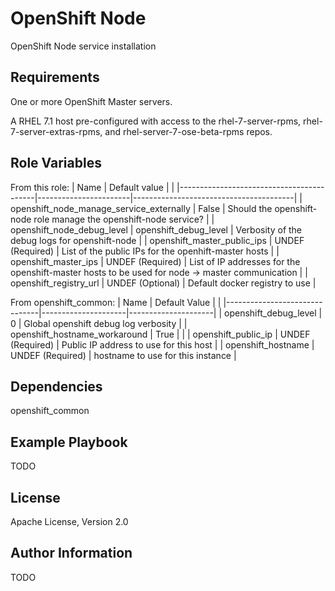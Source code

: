 OpenShift Node
==============

OpenShift Node service installation

Requirements
------------

One or more OpenShift Master servers.

A RHEL 7.1 host pre-configured with access to the rhel-7-server-rpms,
rhel-7-server-extras-rpms, and rhel-server-7-ose-beta-rpms repos.

Role Variables
--------------
From this role:
| Name                                     | Default value         |                                        |
|------------------------------------------|-----------------------|----------------------------------------|
| openshift_node_manage_service_externally | False                 | Should the openshift-node role manage the openshift-node service? |
| openshift_node_debug_level               | openshift_debug_level | Verbosity of the debug logs for openshift-node |
| openshift_master_public_ips              | UNDEF (Required)      | List of the public IPs for the openhift-master hosts |
| openshift_master_ips                     | UNDEF (Required)      | List of IP addresses for the openshift-master hosts to be used for node -> master communication |
| openshift_registry_url                   | UNDEF (Optional)      | Default docker registry to use |

From openshift_common:
| Name                          |  Default Value      |                     | 
|-------------------------------|---------------------|---------------------|
| openshift_debug_level         | 0                   | Global openshift debug log verbosity |
| openshift_hostname_workaround | True                |                     |
| openshift_public_ip           | UNDEF (Required)    | Public IP address to use for this host |
| openshift_hostname            | UNDEF (Required)    | hostname to use for this instance |

Dependencies
------------

openshift_common

Example Playbook
----------------

TODO

License
-------

Apache License, Version 2.0

Author Information
------------------

TODO
